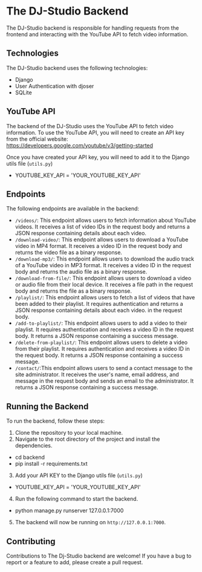 # The DJ-Studio Backend

The DJ-Studio backend is responsible for handling requests from the frontend and interacting with the YouTube API to fetch video information.


## Technologies

The DJ-Studio backend uses the following technologies:

- Django
- User Authentication with djoser
- SQLite

## YouTube API

The backend of the DJ-Studio uses the YouTube API to fetch video information. To use the YouTube API, you will need to create an API key from the official website: https://developers.google.com/youtube/v3/getting-started

Once you have created your API key, you will need to add it to the Django utils file (`utils.py`)
- YOUTUBE_KEY_API = 'YOUR_YOUTUBE_KEY_API'


## Endpoints

The following endpoints are available in the backend:

- `/videos/`: This endpoint allows users to fetch information about YouTube videos. It receives a list of video IDs in the request body and returns a JSON response containing details about each video.
- `/download-video/`: This endpoint allows users to download a YouTube video in MP4 format. It receives a video ID in the request body and returns the video file as a binary response.
- `/download-mp3/`: This endpoint allows users to download the audio track of a YouTube video in MP3 format. It receives a video ID in the request body and returns the audio file as a binary response.
- `/download-from-file/`: This endpoint allows users to download a video or audio file from their local device. It receives a file path in the request body and returns the file as a binary response.
- `/playlist/`: This endpoint allows users to fetch a list of videos that have been added to their playlist. It requires authentication and returns a JSON response containing details about each video. in the request body.
- `/add-to-playlist/`: This endpoint allows users to add a video to their playlist. It requires authentication and receives a video ID in the request body. It returns a JSON response containing a success message.
- `/delete-from-playlist/`: This endpoint allows users to delete a video from their playlist. It requires authentication and receives a video ID in the request body. It returns a JSON response containing a success message.
- `/contact/`:This endpoint allows users to send a contact message to the site administrator. It receives the user's name, email address, and message in the request body and sends an email to the administrator. It returns a JSON response containing a success message.

## Running the Backend

To run the backend, follow these steps:

1. Clone the repository to your local machine.
2. Navigate to the root directory of the project and install the dependencies.
- cd backend
- pip install -r requirements.txt
3. Add your API KEY to the Django utils file (`utils.py`)
- YOUTUBE_KEY_API = 'YOUR_YOUTUBE_KEY_API'
4. Run the following command to start the backend.
- python manage.py runserver 127.0.0.1:7000
5. The backend will now be running on `http://127.0.0.1:7000`.

## Contributing

Contributions to The Dj-Studio backend are welcome! If you have a bug to report or a feature to add, please create a pull request.

